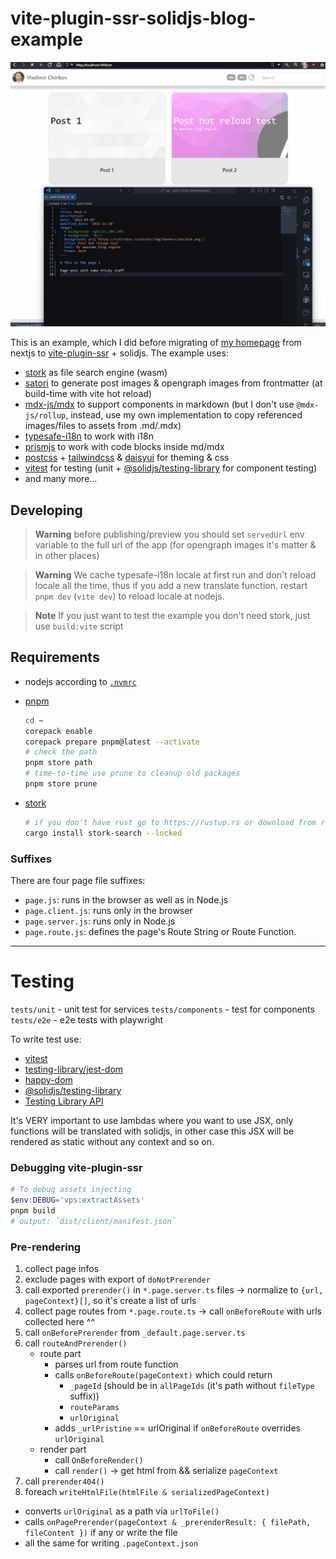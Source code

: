 # vite-plugin-ssr-solidjs-blog-example

![Demo](demo.gif)

This is an example, which I did before migrating of [my homepage](https://vchirikov.github.io) from nextjs to
[vite-plugin-ssr](https://vite-plugin-ssr.com) + solidjs. The example uses:

* [stork](https://github.com/jameslittle230/stork) as file search engine (wasm)
* [satori](https://github.com/vercel/satori/) to generate post images & opengraph images from frontmatter (at build-time with vite hot reload)
* [mdx-js/mdx](https://github.com/mdx-js/mdx/) to support components in markdown (but I don't use `@mdx-js/rollup`, instead, use my own implementation to copy referenced images/files to assets from .md/.mdx)
* [typesafe-i18n](https://github.com/ivanhofer/typesafe-i18n) to work with i18n
* [prismjs](https://prismjs.com) to work with code blocks inside md/mdx
* [postcss](https://postcss.org/) + [tailwindcss](https://tailwindcss.com) & [daisyui](https://daisyui.com) for theming & css
* [vitest](https://vitest.dev/) for testing (unit + [@solidjs/testing-library](https://github.com/solidjs/solid-testing-library) for component testing)
* and many more...

## Developing

> **Warning**
> before publishing/preview you should set `servedUrl` env variable to the full url of the app (for opengraph images it's matter & in other places)

> **Warning**
> We cache typesafe-i18n locale at first run and don't reload locale all the time, thus if you add a new
> translate function. restart `pnpm dev` (`vite dev`) to reload locale at nodejs.

> **Note**
> If you just want to test the example you don't need stork, just use `build:vite` script


## Requirements

* nodejs according to [`.nvmrc`](./.nvmrc)

* [pnpm](https://pnpm.io/installation#using-corepack)
  ```sh
  cd ~
  corepack enable
  corepack prepare pnpm@latest --activate
  # check the path
  pnpm store path
  # time-to-time use prune to cleanup old packages
  pnpm store prune
  ```
* [stork](https://github.com/jameslittle230/stork)
  ```sh
  # if you don't have rust go to https://rustup.rs or download from release page
  cargo install stork-search --locked
  ```


### Suffixes

There are four page file suffixes:
* `page.js`: runs in the browser as well as in Node.js
* `page.client.js`: runs only in the browser
* `page.server.js`: runs only in Node.js
* `page.route.js`: defines the page's Route String or Route Function.

---


# Testing

`tests/unit` - unit test for services
`tests/components` - test for components
`tests/e2e` - e2e tests with playwright

To write test use:
* [vitest](https://vitest.dev/api/expect.html)
* [testing-library/jest-dom](https://github.com/testing-library/jest-dom#table-of-contents)  
* [happy-dom](https://github.com/capricorn86/happy-dom)  
* [@solidjs/testing-library](https://github.com/solidjs/solid-testing-library)
* [Testing Library API](https://testing-library.com/docs/queries/about)  

It's VERY important to use lambdas where you want to use JSX, only functions will be translated with solidjs,
in other case this JSX will be rendered as static without any context and so on.


### Debugging vite-plugin-ssr

```ps1
# To debug assets injecting
$env:DEBUG='vps:extractAssets'
pnpm build
# output: `dist/client/manifest.json`
```

### Pre-rendering

1. collect page infos
2. exclude pages with export of `doNotPrerender`
3. call exported `prerender()` in `*.page.server.ts` files -> normalize to `{url, pageContext}[]`, so it's create a list of urls
4. collect page routes from `*.page.route.ts` -> call `onBeforeRoute` with urls collected here ^^
5. call `onBeforePrerender` from `_default.page.server.ts`
6. call `routeAndPrerender()`
    - route part
      * parses url from route function
      * calls `onBeforeRoute(pageContext)` which could return 
        - `_pageId` (should be in `allPageIds` (it's path without `fileType` suffix))
        - `routeParams`
        - `urlOriginal`
      * adds  `_urlPristine` == urlOriginal if `onBeforeRoute` overrides `urlOriginal`
    - render part
      * call `OnBeforeRender()`
      * call `render()` -> get html from && serialize `pageContext`
7. call `prerender404()`
8. foreach `writeHtmlFile(htmlFile & serializedPageContext)`
  * converts `urlOriginal` as a path via `urlToFile()`
  * calls `onPagePrerender(pageContext & _prerenderResult: { filePath, fileContent })` if any or write the file
  * all the same for writing `.pageContext.json`
